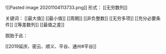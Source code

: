 ![[Pasted image 20201104113733.png]]
形式：
[[无穷数列]]

关键词：
[[最大值]]
[[最小值]]
[[周期]]
[[非负整数]]
[[无穷多项]]
[[充分必要条件]]
[[等差数列]]
[[最值之差]]

脱胎于此：

[[2019延庆、密云、顺义、平谷、通州#平谷]]
